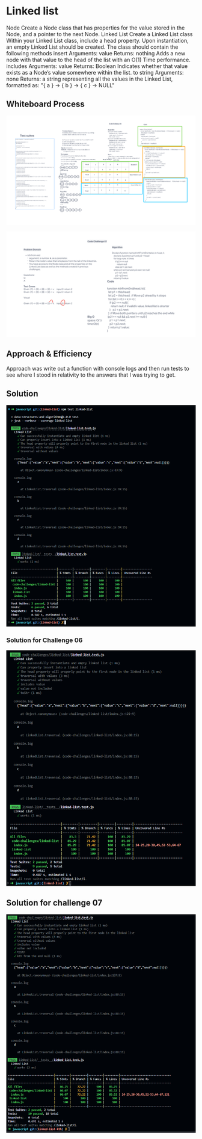 # Linked list
<!-- Description of the challenge -->
Node
Create a Node class that has properties for the value stored in the Node, and a pointer to the next Node.
Linked List
Create a Linked List class
Within your Linked List class, include a head property.
Upon instantiation, an empty Linked List should be created.
The class should contain the following methods
insert
Arguments: value
Returns: nothing
Adds a new node with that value to the head of the list with an O(1) Time performance.
includes
Arguments: value
Returns: Boolean
Indicates whether that value exists as a Node’s value somewhere within the list.
to string
Arguments: none
Returns: a string representing all the values in the Linked List, formatted as:
"{ a } -> { b } -> { c } -> NULL"

## Whiteboard Process
<!-- Embedded whiteboard image -->
![Whiteboard 06](../assets/challenge-06-whiteboard.png)

![Whiteboard 07](../assets/whiteboard-07.png)

## Approach & Efficiency
<!-- What approach did you take? Why? What is the Big O space/time for this approach? -->
Approach was write out a function with console logs and then run tests to see where I stood in relativity to the answers that I was trying to get.

## Solution
<!-- Show how to run your code, and examples of it in action -->
![Solution](../assets/solution-linked-list-setup.png)

### Solution for Challenge 06
![Solution 06](../assets/solution-06.png)

## Solution for challenge 07
![Solution 07](../assets/solution-07.png)
